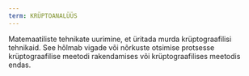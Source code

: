 ```yaml
---
term: KRÜPTOANALÜÜS
---
```


Matemaatiliste tehnikate uurimine, et üritada murda krüptograafilisi tehnikaid. See hõlmab vigade või nõrkuste otsimise protsesse krüptograafilise meetodi rakendamises või krüptograafilises meetodis endas.